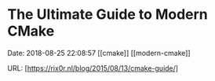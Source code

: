 # The Ultimate Guide to Modern CMake

Date: 2018-08-25 22:08:57
[[cmake]] [[modern-cmake]]

URL: [https://rix0r.nl/blog/2015/08/13/cmake-guide/]
